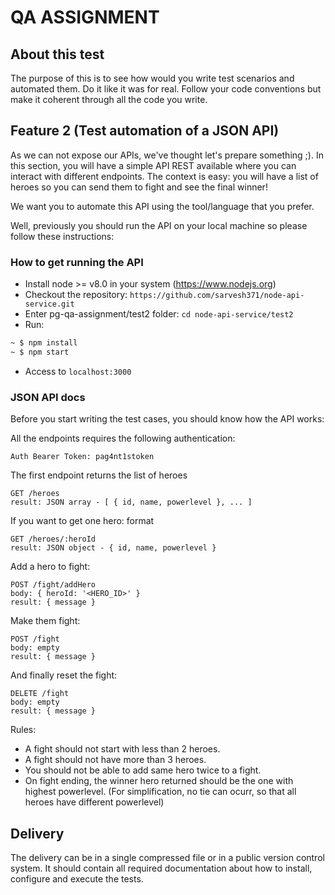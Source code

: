 # QA ASSIGNMENT

## About this test
The purpose of this is to see how would you write test scenarios and automated them. Do it like it was for real. Follow your code conventions but make it coherent through all the code you write.


## Feature 2 (Test automation of a JSON API)

As we can not expose our APIs, we've thought let's prepare something ;).
In this section, you will have a simple API REST available where you can interact with different endpoints. 
The context is easy: you will have a list of heroes so you can send them to fight and see the final winner!

We want you to automate this API using the tool/language that you prefer.

Well, previously you should run the API on your local machine so please follow these instructions:

### How to get running the API

- Install node >= v8.0 in your system (https://www.nodejs.org)
- Checkout the repository: `https://github.com/sarvesh371/node-api-service.git`
- Enter pg-qa-assignment/test2 folder: `cd node-api-service/test2`
- Run:
```bash
~ $ npm install
~ $ npm start
```
 - Access to `localhost:3000`

### JSON API docs

Before you start writing the test cases, you should know how the API works:

All the endpoints requires the following authentication:
```
Auth Bearer Token: pag4nt1stoken
```
The first endpoint returns the list of heroes
```
GET /heroes
result: JSON array - [ { id, name, powerlevel }, ... ]
```
If you want to get one hero: format 
```
GET /heroes/:heroId
result: JSON object - { id, name, powerlevel }
```
Add a hero to fight:
```
POST /fight/addHero
body: { heroId: '<HERO_ID>' }
result: { message } 
```
Make them fight:
```
POST /fight
body: empty
result: { message }
```
And finally reset the fight:
```
DELETE /fight
body: empty
result: { message }
```

Rules:

- A fight should not start with less than 2 heroes.
- A fight should not have more than 3 heroes.
- You should not be able to add same hero twice to a fight.
- On fight ending, the winner hero returned should be the one with highest powerlevel. (For simplification, no tie can ocurr, so that all heroes have different powerlevel)

## Delivery
The delivery can be in a single compressed file or in a public version control system. It should contain all required documentation about how to install, configure and execute the tests.
